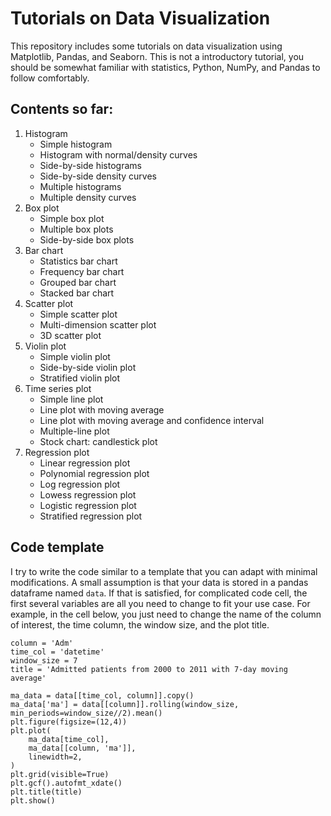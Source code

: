 # Tutorials on Data Visualization

This repository includes some tutorials on data visualization using Matplotlib, Pandas, and Seaborn. This is not a introductory tutorial, you should be somewhat familiar with statistics, Python, NumPy, and Pandas to follow comfortably.

## Contents so far:

1. Histogram
    - Simple histogram
    - Histogram with normal/density curves
    - Side-by-side histograms
    - Side-by-side density curves
    - Multiple histograms
    - Multiple density curves
2. Box plot
    - Simple box plot
    - Multiple box plots
    - Side-by-side box plots
3. Bar chart
    - Statistics bar chart
    - Frequency bar chart
    - Grouped bar chart
    - Stacked bar chart
4. Scatter plot
    - Simple scatter plot
    - Multi-dimension scatter plot
    - 3D scatter plot
5. Violin plot
    - Simple violin plot
    - Side-by-side violin plot
    - Stratified violin plot
6. Time series plot
    - Simple line plot
    - Line plot with moving average
    - Line plot with moving average and confidence interval
    - Multiple-line plot
    - Stock chart: candlestick plot
7. Regression plot
    - Linear regression plot
    - Polynomial regression plot
    - Log regression plot
    - Lowess regression plot
    - Logistic regression plot
    - Stratified regression plot
## Code template

I try to write the code similar to a template that you can adapt with minimal modifications. A small assumption is that your data is stored in a pandas dataframe named `data`. If that is satisfied, for complicated code cell, the first several variables are all you need to change to fit your use case. For example, in the cell below, you just need to change the name of the column of interest, the time column, the window size, and the plot title.

```
column = 'Adm'
time_col = 'datetime'
window_size = 7
title = 'Admitted patients from 2000 to 2011 with 7-day moving average'

ma_data = data[[time_col, column]].copy()
ma_data['ma'] = data[[column]].rolling(window_size, min_periods=window_size//2).mean()
plt.figure(figsize=(12,4))
plt.plot(
    ma_data[time_col], 
    ma_data[[column, 'ma']],
    linewidth=2,
)
plt.grid(visible=True)
plt.gcf().autofmt_xdate()
plt.title(title)
plt.show()
```
